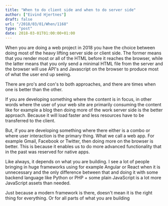 ```yaml
---
title: "When to do client side and when to do server side"
author: ["Eivind Hjertnes"]
draft: false
url: "/2018/03/01/When/1168"
type: "post"
date: 2018-03-01T01:00:00+01:00
---
```


When you are doing a web project in 2018 you have the choice between
doing most of the heavy lifting server side or client side. The former
means that you render most or all of the HTML before it reaches the
browser, while the latter means that you only send a minimal HTML file
from the server and the browser will use API's and Javascript on the
browser to produce most of what the user end up seeing.

There are pro's and con's to both approaches, and there are times when
one is better than the other.

If you are developing something where the content is in focus, in other
words where the user of your web site are primarily consuming the
content like for example a blog then doing more of the work server side
is the better approach. Because it will load faster and less resources
have to be transferred to the client.

But, if you are developing something where there either is a combo or
where user interaction is the primary thing. What we call a web app. For
example Gmail, Facebook or Twitter, then doing more on the browser is
better. This is because it enables us to do more advanced functionality
that in the past was reserved for native apps.

Like always, it depends on what you are building. I see a lot of people
bringing in huge frameworks using for example Angular or React when it
is unnecessary and the only difference between that and doing it with
some backend language like Python or PHP + some plain JavaScript is a
lot more JavaScript assets than needed.

Just because a modern framework is there, doesn't mean it is the right
thing for everything. Or for all parts of what you are building
